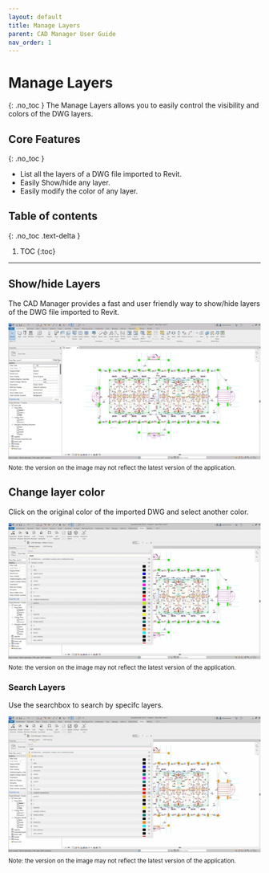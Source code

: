 ```yaml
---
layout: default
title: Manage Layers
parent: CAD Manager User Guide
nav_order: 1
---
```


# Manage Layers
{: .no_toc }
The Manage Layers allows you to easily control the visibility and colors of the DWG layers. 

## Core Features
{: .no_toc }
- List all the layers of a DWG file imported to Revit.
- Easily Show/hide any layer.
- Easily modify the color of any layer. 

## Table of contents
{: .no_toc .text-delta }

1. TOC
{:toc}

---

## Show/hide Layers

The CAD Manager provides a fast and user friendly way to show/hide layers of the DWG file imported to Revit.

![DiStem CAD Manager - Easily show/hide DWG layers step by step](../../../assets\images\CADManager\CAD-ShowHide.gif)  
<sub>Note: the version on the image may not reflect the latest version of the application.</sub>

## Change layer color

Click on the original color of the imported DWG and select another color.

![DiStem CAD Manager - Easily colorize DWG layers step by step](../../../assets\images\CADManager\CAD-Color.gif)  
<sub>Note: the version on the image may not reflect the latest version of the application.</sub>

### Search Layers

Use the searchbox to search by specifc layers.

![DiStem CAD Manager - Search layers](../../../assets\images\CADManager\CAD-Search.gif)  
<sub>Note: the version on the image may not reflect the latest version of the application.</sub>